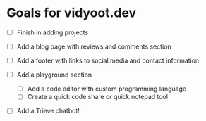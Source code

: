 # Goals for vidyoot.dev

- [ ] Finish in adding projects
- [ ] Add a blog page with reviews and comments section
- [ ] Add a footer with links to social media and contact information
- [ ] Add a playground section
  - [ ] Add a code editor with custom programming language
  - [ ] Create a quick code share or quick notepad tool
- [ ] Add a Trieve chatbot!

